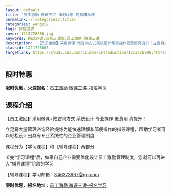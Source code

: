 ```yaml
---
layout: default
title: '员工激励 微课三讲-限时优惠-网易精品课'
permalink: /:categories/:title/
categories: wangyi2
tags: 网易提供
cover: 1211728806.jpg
keywords: 精选网课,网易云课堂,员工激励 微课三讲
description: '【员工激励】采用微课+微咨询方式系统设计专业操作低费用真提升！立足将大量管理咨询经验提炼为能快速理解和简便操作的指导课程'
classid: 1211728806
targetlink: https://study.163.com/course/introduction/1211728806.htm?share=1&shareId=1025206652&utm_campaign=share&utm_medium=iphoneShare&utm_source=&utm_u=1025206652
---
```


## 限时特惠

**限时优惠，火速报名**：[员工激励 微课三讲-报名学习](https://study.163.com/course/introduction/1211728806.htm?share=1&shareId=1025206652&utm_campaign=share&utm_medium=iphoneShare&utm_source=&utm_u=1025206652)

## 课程介绍

【员工激励】采用微课+微咨询方式    系统设计  专业操作   低费用  真提升！

立足将大量管理咨询经验提炼为能快速理解和简便操作的指导课程，帮助学习者可以轻松设计出具有专业系统性的企业管理制度



课程分为【学习课程】和【辅导课程】两部分

听完“学习课程”后，如果自己企业需要优化设计员工激励管理制度，您就可以再进入“辅导课程”阶段的学习

【辅导课程】学习邮箱：346373937@qq.com

**限时优惠，报名地址**：[员工激励 微课三讲-报名学习](https://study.163.com/course/introduction/1211728806.htm?share=1&shareId=1025206652&utm_campaign=share&utm_medium=iphoneShare&utm_source=&utm_u=1025206652)

